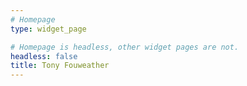 ```yaml
---
# Homepage
type: widget_page

# Homepage is headless, other widget pages are not.
headless: false
title: Tony Fouweather
---
```


